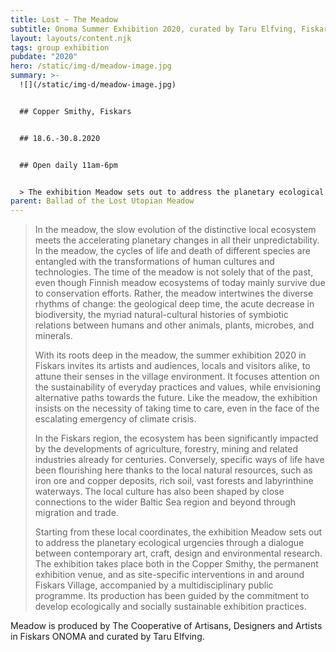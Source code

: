 ```yaml
---
title: Lost ~ The Meadow
subtitle: Onoma Summer Exhibition 2020, curated by Taru Elfving, Fiskars Village
layout: layouts/content.njk
tags: group exhibition
pubdate: "2020"
hero: /static/img-d/meadow-image.jpg
summary: >-
  ![](/static/img-d/meadow-image.jpg)


  ## Copper Smithy, Fiskars


  ## 18.6.-30.8.2020


  ## Open daily 11am-6pm


  > The exhibition Meadow sets out to address the planetary ecological urgencies through a dialogue between contemporary art, craft, design and environmental research.
parent: Ballad of the Lost Utopian Meadow
---
```

> In the meadow, the slow evolution of the distinctive local ecosystem meets the accelerating planetary changes in all their unpredictability. In the meadow, the cycles of life and death of different species are entangled with the transformations of human cultures and technologies. The time of the meadow is not solely that of the past, even though Finnish meadow ecosystems of today mainly survive due to conservation efforts. Rather, the meadow intertwines the diverse rhythms of change: the geological deep time, the acute decrease in biodiversity, the myriad natural-cultural histories of symbiotic relations between humans and other animals, plants, microbes, and minerals.
>
> With its roots deep in the meadow, the summer exhibition 2020 in Fiskars invites its artists and audiences, locals and visitors alike, to attune their senses in the village environment. It focuses attention on the sustainability of everyday practices and values, while envisioning alternative paths towards the future. Like the meadow, the exhibition insists on the necessity of taking time to care, even in the face of the escalating emergency of climate crisis.
>
> In the Fiskars region, the ecosystem has been significantly impacted by the developments of agriculture, forestry, mining and related industries already for centuries. Conversely, specific ways of life have been flourishing here thanks to the local natural resources, such as iron ore and copper deposits, rich soil, vast forests and labyrinthine waterways. The local culture has also been shaped by close connections to the wider Baltic Sea region and beyond through migration and trade.
>
> Starting from these local coordinates, the exhibition Meadow sets out to address the planetary ecological urgencies through a dialogue between contemporary art, craft, design and environmental research. The exhibition takes place both in the Copper Smithy, the permanent exhibition venue, and as site-specific interventions in and around Fiskars Village, accompanied by a multidisciplinary public programme. Its production has been guided by the commitment to develop ecologically and socially sustainable exhibition practices.

Meadow is produced by The Cooperative of Artisans, Designers and Artists in Fiskars ONOMA and curated by Taru Elfving.
